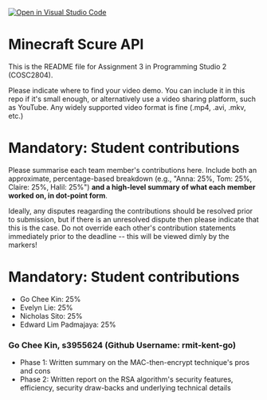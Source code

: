 [![Open in Visual Studio Code](https://classroom.github.com/assets/open-in-vscode-718a45dd9cf7e7f842a935f5ebbe5719a5e09af4491e668f4dbf3b35d5cca122.svg)](https://classroom.github.com/online_ide?assignment_repo_id=11232936&assignment_repo_type=AssignmentRepo)
# Minecraft Scure API
This is the README file for Assignment 3 in Programming Studio 2 (COSC2804).

Please indicate where to find your video demo. You can include it in this repo if it's small enough, or alternatively use a video sharing platform, such as YouTube. Any widely supported video format is fine (.mp4, .avi, .mkv, etc.)

# Mandatory: Student contributions
Please summarise each team member's contributions here. Include both an approximate, percentage-based breakdown (e.g., "Anna: 25%, Tom: 25%, Claire: 25%, Halil: 25%") **and a high-level summary of what each member worked on, in dot-point form**.

Ideally, any disputes reagarding the contributions should be resolved prior to submission, but if there is an unresolved dispute then please indicate that this is the case. Do not override each other's contribution statements immediately prior to the deadline -- this will be viewed dimly by the markers!

# Mandatory: Student contributions

- Go Chee Kin: 25%
- Evelyn Lie: 25%
- Nicholas Sito: 25%
- Edward Lim Padmajaya: 25%

### Go Chee Kin, s3955624 (Github Username: rmit-kent-go)
- Phase 1: Written summary on the MAC-then-encrypt technique's pros and cons
- Phase 2: Written report on the RSA algorithm's security features, efficiency, security draw-backs and underlying technical details
